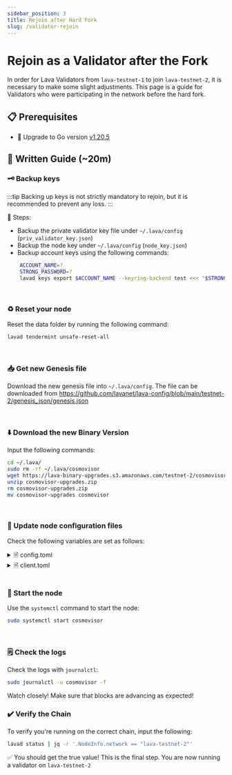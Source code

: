 ```yaml
---
sidebar_position: 3
title: Rejoin after Hard Fork
slug: /validator-rejoin
---
```


# Rejoin as a Validator after the Fork

In order for Lava Validators from `lava-testnet-1` to join `lava-testnet-2`, it is necessary to make some slight adjustments. This page is a guide for Validators who were participating in the network before the hard fork.

## 📋 Prerequisites

- 🔺 Upgrade to Go version [v1.20.5](https://go.dev/dl/go1.20.5.linux-amd64.tar.gz)


## 📝 Written Guide (~20m)


### 🗝️ Backup keys 

:::tip
Backing up keys is not strictly mandatory to rejoin, but it is recommended to prevent any loss.
:::

🔑 Steps:
* Backup the private validator key file under `~/.lava/config` (`priv_validator_key.json`)
* Backup the node key under `~/.lava/config` (`node_key.json`)
* Backup account keys using the following commands: 
```bash
    ACCOUNT_NAME=?
    STRONG_PASSWORD=?
    lavad keys export $ACCOUNT_NAME --keyring-backend test <<< "$STRONG_PASSWORD" > $ACCOUNT_NAME.key
```
<br />

### ♻️ Reset your node

Reset the data folder by running the following command:

```bash
lavad tendermint unsafe-reset-all
```

<br />

### 📥 Get new Genesis file

Download the new genesis file into `~/.lava/config`. The file can be downloaded from https://github.com/lavanet/lava-config/blob/main/testnet-2/genesis_json/genesis.json

<br />


### ⬇️ Download the new Binary Version

Input the following commands:

```bash
cd ~/.lava/
sudo rm -rf ~/.lava/cosmovisor
wget https://lava-binary-upgrades.s3.amazonaws.com/testnet-2/cosmovisor-upgrades/cosmovisor-upgrades.zip
unzip cosmovisor-upgrades.zip
rm cosmovisor-upgrades.zip
mv cosmovisor-upgrades cosmovisor
```

<br />

### 🔼 Update node configuration files

Check the following variables are set as follows:

<details> <summary> 🗎 config.toml</summary>
timeout_commit = "30s" <br/>
timeout_propose = "1s" <br/>
timeout_precommit = "1s" <br/>
timeout_precommit_delta = "500ms" <br/>
timeout_prevote = "1s" <br/>
timeout_prevote_delta = "500ms" <br/>
timeout_propose_delta = "500ms" <br/>
skip_timeout_commit = false
seeds="3a445bfdbe2d0c8ee82461633aa3af31bc2b4dc0@testnet2-seed-node.lavanet.xyz:26656,e593c7a9ca61f5616119d6beb5bd8ef5dd28d62d@testnet2-seed-node2.lavanet.xyz:26656"
</details>

<details> <summary> 🗎 client.toml </summary> 
broadcast-mode = "sync"
</details>

<br />

### 🚀 Start the node

 Use the `systemctl` command to start the node: 

```bash
sudo systemctl start cosmovisor
```


<br />

### 🗒️ Check the logs 

 Check the logs with `journalctl`:

```bash
sudo journalctl -u cosmovisor -f
```

Watch closely! Make sure that blocks are advancing as expected!
<br />

### ✔️ Verify the Chain

To verify you're running on the correct chain, input the following:

```bash
lavad status | jq -r '.NodeInfo.network == "lava-testnet-2"'
```

✅ You should get the true value! This is the final step. You are now running a validator on `lava-testnet-2`
